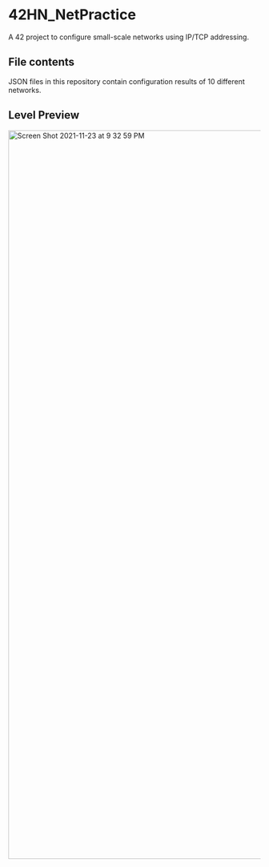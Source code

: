 # 42HN_NetPractice

A 42 project to configure small-scale networks using IP/TCP addressing.

## File contents

JSON files in this repository contain configuration results of 10 different networks.

## Level Preview

<img width="1455" alt="Screen Shot 2021-11-23 at 9 32 59 PM" src="https://user-images.githubusercontent.com/70965403/143101231-e55021bd-269d-4bec-a8ce-f635ea4e169e.png">
